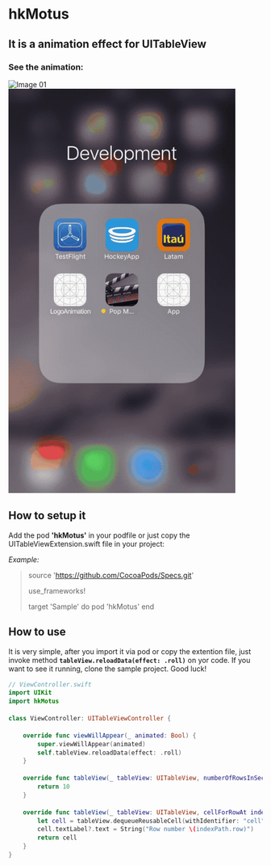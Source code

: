 # hkMotus
## It is a animation effect for UITableView

### See the animation:

![Image 01](https://github.com/heuristisk/hkMotus/blob/master/demo.gif?raw=true)
![Image 02](https://github.com/heuristisk/hkMotus/blob/master/demo1.gif?raw=true)

## How to setup it

Add the pod **'hkMotus'** in your podfile or just copy the UITableViewExtension.swift file in your project:

*Example:*

> source 'https://github.com/CocoaPods/Specs.git'
> 
> use_frameworks!
> 
> target 'Sample' do
>   pod 'hkMotus'
> end

## How to use

It is very simple, after you import it via pod or copy the extention file, just invoke method **`tableView.reloadData(effect: .roll)`** on yor code. If you want to see it running, clone the sample project. Good luck!

```swift
// ViewController.swift
import UIKit
import hkMotus

class ViewController: UITableViewController {
    
    override func viewWillAppear(_ animated: Bool) {
        super.viewWillAppear(animated)
        self.tableView.reloadData(effect: .roll)
    }
    
    override func tableView(_ tableView: UITableView, numberOfRowsInSection section: Int) -> Int {
        return 10
    }
    
    override func tableView(_ tableView: UITableView, cellForRowAt indexPath: IndexPath) -> UITableViewCell {
        let cell = tableView.dequeueReusableCell(withIdentifier: "cell", for: indexPath)
        cell.textLabel?.text = String("Row number \(indexPath.row)")
        return cell
    }
}
```
